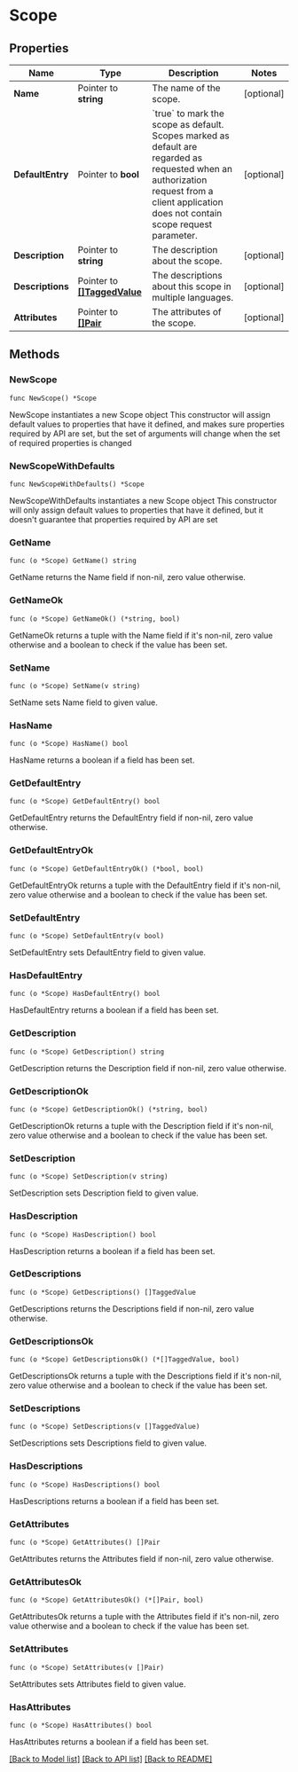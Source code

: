 # Scope

## Properties

Name | Type | Description | Notes
------------ | ------------- | ------------- | -------------
**Name** | Pointer to **string** | The name of the scope. | [optional] 
**DefaultEntry** | Pointer to **bool** | &#x60;true&#x60; to mark the scope as default. Scopes marked as default are regarded as requested when an authorization request from a client application does not contain scope request parameter.  | [optional] 
**Description** | Pointer to **string** | The description about the scope. | [optional] 
**Descriptions** | Pointer to [**[]TaggedValue**](TaggedValue.md) | The descriptions about this scope in multiple languages. | [optional] 
**Attributes** | Pointer to [**[]Pair**](Pair.md) | The attributes of the scope. | [optional] 

## Methods

### NewScope

`func NewScope() *Scope`

NewScope instantiates a new Scope object
This constructor will assign default values to properties that have it defined,
and makes sure properties required by API are set, but the set of arguments
will change when the set of required properties is changed

### NewScopeWithDefaults

`func NewScopeWithDefaults() *Scope`

NewScopeWithDefaults instantiates a new Scope object
This constructor will only assign default values to properties that have it defined,
but it doesn't guarantee that properties required by API are set

### GetName

`func (o *Scope) GetName() string`

GetName returns the Name field if non-nil, zero value otherwise.

### GetNameOk

`func (o *Scope) GetNameOk() (*string, bool)`

GetNameOk returns a tuple with the Name field if it's non-nil, zero value otherwise
and a boolean to check if the value has been set.

### SetName

`func (o *Scope) SetName(v string)`

SetName sets Name field to given value.

### HasName

`func (o *Scope) HasName() bool`

HasName returns a boolean if a field has been set.

### GetDefaultEntry

`func (o *Scope) GetDefaultEntry() bool`

GetDefaultEntry returns the DefaultEntry field if non-nil, zero value otherwise.

### GetDefaultEntryOk

`func (o *Scope) GetDefaultEntryOk() (*bool, bool)`

GetDefaultEntryOk returns a tuple with the DefaultEntry field if it's non-nil, zero value otherwise
and a boolean to check if the value has been set.

### SetDefaultEntry

`func (o *Scope) SetDefaultEntry(v bool)`

SetDefaultEntry sets DefaultEntry field to given value.

### HasDefaultEntry

`func (o *Scope) HasDefaultEntry() bool`

HasDefaultEntry returns a boolean if a field has been set.

### GetDescription

`func (o *Scope) GetDescription() string`

GetDescription returns the Description field if non-nil, zero value otherwise.

### GetDescriptionOk

`func (o *Scope) GetDescriptionOk() (*string, bool)`

GetDescriptionOk returns a tuple with the Description field if it's non-nil, zero value otherwise
and a boolean to check if the value has been set.

### SetDescription

`func (o *Scope) SetDescription(v string)`

SetDescription sets Description field to given value.

### HasDescription

`func (o *Scope) HasDescription() bool`

HasDescription returns a boolean if a field has been set.

### GetDescriptions

`func (o *Scope) GetDescriptions() []TaggedValue`

GetDescriptions returns the Descriptions field if non-nil, zero value otherwise.

### GetDescriptionsOk

`func (o *Scope) GetDescriptionsOk() (*[]TaggedValue, bool)`

GetDescriptionsOk returns a tuple with the Descriptions field if it's non-nil, zero value otherwise
and a boolean to check if the value has been set.

### SetDescriptions

`func (o *Scope) SetDescriptions(v []TaggedValue)`

SetDescriptions sets Descriptions field to given value.

### HasDescriptions

`func (o *Scope) HasDescriptions() bool`

HasDescriptions returns a boolean if a field has been set.

### GetAttributes

`func (o *Scope) GetAttributes() []Pair`

GetAttributes returns the Attributes field if non-nil, zero value otherwise.

### GetAttributesOk

`func (o *Scope) GetAttributesOk() (*[]Pair, bool)`

GetAttributesOk returns a tuple with the Attributes field if it's non-nil, zero value otherwise
and a boolean to check if the value has been set.

### SetAttributes

`func (o *Scope) SetAttributes(v []Pair)`

SetAttributes sets Attributes field to given value.

### HasAttributes

`func (o *Scope) HasAttributes() bool`

HasAttributes returns a boolean if a field has been set.


[[Back to Model list]](../README.md#documentation-for-models) [[Back to API list]](../README.md#documentation-for-api-endpoints) [[Back to README]](../README.md)


